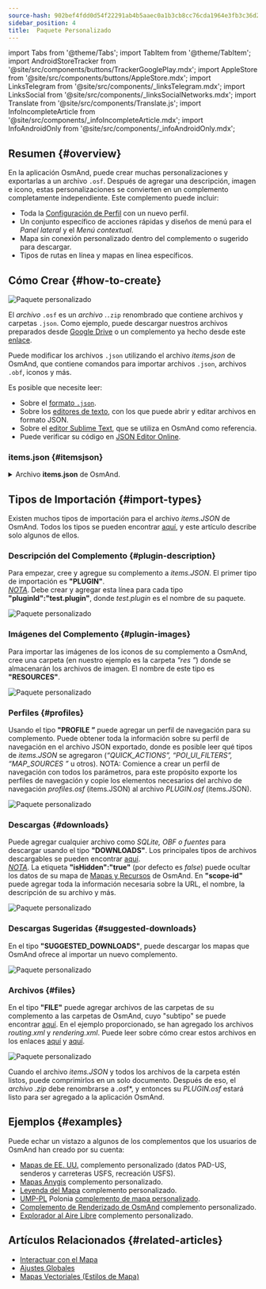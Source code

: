 ```yaml
---
source-hash: 902bef4fdd0d54f22291ab4b5aaec0a1b3cb8cc76cda1964e3fb3c36d2adb6fb
sidebar_position: 4
title:  Paquete Personalizado
---
```


import Tabs from '@theme/Tabs';
import TabItem from '@theme/TabItem';
import AndroidStoreTracker from '@site/src/components/buttons/TrackerGooglePlay.mdx';
import AppleStore from '@site/src/components/buttons/AppleStore.mdx';
import LinksTelegram from '@site/src/components/_linksTelegram.mdx';
import LinksSocial from '@site/src/components/_linksSocialNetworks.mdx';
import Translate from '@site/src/components/Translate.js';
import InfoIncompleteArticle from '@site/src/components/_infoIncompleteArticle.mdx';
import InfoAndroidOnly from '@site/src/components/_infoAndroidOnly.mdx';


## Resumen {#overview}

En la aplicación OsmAnd, puede crear muchas personalizaciones y exportarlas a un archivo `.osf`. Después de agregar una descripción, imagen e icono, estas personalizaciones se convierten en un complemento completamente independiente. Este complemento puede incluir:

- Toda la [Configuración de Perfil](../personal/profiles.md) con un nuevo perfil.
- Un conjunto específico de acciones rápidas y diseños de menú para el *Panel lateral* y el *Menú contextual*.
- Mapa sin conexión personalizado dentro del complemento o sugerido para descargar.
- Tipos de rutas en línea y mapas en línea específicos.


## Cómo Crear {#how-to-create}

![Paquete personalizado](@site/static/img/plugins/custom/1.jpg)

El *archivo* `.osf` es un *archivo* .`.zip` renombrado que contiene archivos y carpetas `.json`. Como ejemplo, puede descargar nuestros archivos preparados desde [Google Drive](https://drive.google.com/drive/folders/1wDPGThkdRi9_3UrCKROgt49qi-1gM6jk?usp=sharing) o un complemento ya hecho desde este [enlace](https://drive.google.com/open?id=1efZ01uAIL27aTQLLoTl8KYH-ts_WSRSe).  

Puede modificar los archivos `.json` utilizando el archivo *items.json* de OsmAnd, que contiene comandos para importar archivos `.json`, archivos `.obf`, iconos y más.

Es posible que necesite leer:

- Sobre el [formato `.json`](https://en.wikipedia.org/wiki/JSON).
- Sobre los [editores de texto](https://en.wikipedia.org/wiki/List_of_text_editors), con los que puede abrir y editar archivos en formato JSON.
- Sobre el [editor Sublime Text](https://en.wikipedia.org/wiki/Sublime_Text), que se utiliza en OsmAnd como referencia.
- Puede verificar su código en [JSON Editor Online](https://jsoneditoronline.org/).


### items.json {#itemsjson}

<details>
<summary> Archivo <b>items.json</b> de OsmAnd. </summary> 

```
{
   "version":1,
   "items":[

      {
         "type":"PLUGIN",
         "pluginId":"test.plugin",
         "version" : 1,
         "icon": {
             "" : "@plugin-id.png"
             
         },
         "image": {
             "" :"@plugin-image.webp"
         },
         "name":{
            "":"Test Plugin",
            "ru":"Test Plugin: RU language"
         },
         "description":{
            "":"This package is a test package and displays test information.",
            "ru":"This package is a test package and displays test information. RU language."
         }
      },

      {
         "type":"RESOURCES",
         "pluginId":"test.plugin",
         "file":"res"
      },


      {
         "type":"DOWNLOADS",
         "pluginId":"test.plugin",
         "items":[
            {
               "path":"test",
               "name":{
                  "":"My offline maps",
                  "ru":"RU: My offline maps"
               },
               "icon":{
                  "":"ic_world_globe_dark"
               },
               "header-color":"#002E64",
               "description":{
                  "text":{
                     "":"This package is a collection of online and offline map sources of various types.",
                     "ru":"RU: This package is a collection of online and offline map sources of various types."
                  },
                  "button":[
                     {
                        "":"Telegram chat OsmAnd",
                        "url":"https:\/\/t.me\/OsmAndMaps"
                     }
                  ]
               }
            },
            {
               "scope-id":"offline-maps",
               "path":"test/Waterway",
               "header-color":"#002E64",
               "name":{
                  "":"Waterway",
                  "ru":"RU: waterway"
               },
               "icon":{
                  "":"ic_world_globe_dark"
               },
               "items":[
                  {
                     "name":{
                        "":"Offline Waterway map SA",
                        "ru":"RU: Offline Waterway map SA"
                     },
                     "filename":"waterway.obf.zip",
                     "type":"map",
                     "isHidden":"true",
                     "timestamp":1582994500,
                     "containerSize":28195301,
                     "contentSize":28195301,
                     "description":{
                        "text":{
                           "":"Zoom min: 0<br />Zoom max: 19<br />Countries: SA",
                           "ru":"RU: Zoom min: 0<br />Zoom max: 19<br />Countries: SA"
                        },
                        "image":[
                           "https://drive.google.com/uc?id=16HjUHsSWNgeQI0bmuup9ohpyrg6rWkHH&export=download"
                        ]
                     },
                     "downloadurl":"https://drive.google.com/uc?id=10iP2VZexHtHC0QLhACZ1QoEy-duNN5Wg&export=download",
                     "firstsubname":{
                        "":"Waterway",
                        "ru":"RU: Waterway"
                     },
                     "secondsubname":{
                        "":"",
                        "ru":""
                     }
                }
           ]
        }] 
    },

      {
         "type":"PROFILE",
         "pluginId":"test.plugin",
         "file":"bicycle_test.json",
         "appMode":{
            "iconColor":"RED",
            "iconName":"ic_action_motorcycle_dark",
            "locIcon":"BENTLEY",
            "navIcon":"BENTLEY",
            "order":32,
            "parent":"bicycle",
            "stringKey":"bicycle_test",
            "userProfileName" : "Test Prof"
         },
         "prefs" : {
            "drawer_logo": { "" : "@logo.png"},
            "drawer_url" : { "" : "https://osmand.net"},
            "drawer_items" : { "hidden" : ["dashboard"], "order" : ["map_markers", "my_places", "search"] },
            "context_menu_items" : {},
            "configure_map_items" : {},
            "route_service":"OSMAND",
            "renderer":"test-rendering.render.xml",
            "routing_profile":"routing-test.xml/test-car"
        }
      },

      {
         "type":"FILE",
         "pluginId":"test.plugin",
         "subtype" : "rendering_style",
         "file":"\/rendering\/test-rendering.render.xml"
      },

      {
         "type":"FILE",
         "pluginId":"test.plugin",
         "subtype" : "routing_config",
         "file":"\/routing\/routing-test.xml"
      },

      {
         "type":"SUGGESTED_DOWNLOADS",
         "pluginId":"test.plugin",
         "comment-1" : "search-type are latlon (closest by latlon), worldregion (by boundaries if name matches worldRegion downloadName as we do for default types), by default natural order, limit finds first N elements",
         "comment-2" : "predefined scope-id are @type of indexes.xml map, srtm_map, road_map, wikimap, wikivoyage, hillshade, slope, fonts, voice, depth ",
         "comment-3" : "names filters ignore case by name.contains(filterName)",
         "items": [{
             "scope-id" : "test-downloads",
             "limit" : 1,
             "search-type" : "latlon"
         }, {
             "scope-id" : "road_map",
             "names" : [
                 "Poland_lesser-poland_europe_2.obf.zip", "netherlands_noord-holland_europe"]
         }, {
             "scope-id" : "wikimap",
             "search-type" : "worldregion"
         }]
      },

      {
         "type":"NAVIGATION_ICONS",
         "pluginId":"test.plugin",
         "items" : [{
            "locationIcon": {
                 "" : "@bentley-car.png"
            },
            "locationIconId": "BENTLEY", 
            "navigationIcon": {
                 "" : "@bentley-car-moving.png"
            },
            "navigationIconId": "BENTLEY"
         }]
      },
      
      {
         "type":"QUICK_ACTIONS",
         "pluginId":"test.plugin",
         "items": [{
            "name": "Test quick action",
            "actionType": "osmbug.add",
            "params": "{\"dialog\":\"false\",\"message\":\"Message\"}"
          }]
      },

      {
         "type":"POI_UI_FILTERS",
         "pluginId":"test.plugin",
          "items": [{
                "name": "Test Search",
                "filterId": "test_search",
                "acceptedTypes": "{\"sustenance\":[\"bar\",\"alpine_hut\"]}"
            }]
      },

      {
         "type":"MAP_SOURCES",
         "pluginId":"test.plugin",
         "items": [{
            "sql": false,
            "name": "OsmAnd (test)",
            "minZoom": 1,
            "maxZoom": 19,
            "url": "https:\/\/tile.osmand.net\/hd\/{0}\/{1}\/{2}.png",
            "ellipsoid": false,
            "inverted_y": false,
            "timesupported": false,
            "expire": -1,
            "inversiveZoom": false,
            "ext": ".png",
            "tileSize": 512,
            "bitDensity": 8,
            "avgSize": 18000
        }]
      }
   ]
}

```

</details>


## Tipos de Importación {#import-types}

Existen muchos tipos de importación para el archivo *items.JSON* de OsmAnd. Todos los tipos se pueden encontrar [aquí](https://github.com/osmandapp/Osmand/blob/r3.7/OsmAnd/src/net/osmand/plus/settings/backend/SettingsHelper.java#L133), y este artículo describe solo algunos de ellos.

### Descripción del Complemento {#plugin-description}

Para empezar, cree y agregue su complemento a *items.JSON*. El primer tipo de importación es **"PLUGIN"**.  
   *<u>NOTA</u>*. Debe crear y agregar esta línea para cada tipo **"pluginId":"test.plugin"**, donde *test.plugin* es el nombre de su paquete.  

   ![Paquete personalizado](@site/static/img/plugins/custom/2.jpg)

### Imágenes del Complemento {#plugin-images}

Para importar las imágenes de los iconos de su complemento a OsmAnd, cree una carpeta (en nuestro ejemplo es la carpeta *"res ”*) donde se almacenarán los archivos de imagen. El nombre de este tipo es **"RESOURCES"**.  

   ![Paquete personalizado](@site/static/img/plugins/custom/4.jpg)


### Perfiles {#profiles}

Usando el tipo **"PROFILE ”** puede agregar un perfil de navegación para su complemento. Puede obtener toda la información sobre su perfil de navegación en el archivo JSON exportado, donde es posible leer qué tipos de *items.JSON* se agregaron (*“QUICK_ACTIONS”, “POI_UI_FILTERS”, “MAP_SOURCES ”* u otros).
NOTA: Comience a crear un perfil de navegación con todos los parámetros, para este propósito exporte los perfiles de navegación y copie los elementos necesarios del archivo de navegación *profiles.osf* (items.JSON) al archivo *PLUGIN.osf* (items.JSON).  

   ![Paquete personalizado](@site/static/img/plugins/custom/6.jpg)

### Descargas {#downloads}

Puede agregar cualquier archivo como *SQLite, OBF o fuentes* para descargar usando el tipo **"DOWNLOADS"**. Los principales tipos de archivos descargables se pueden encontrar [aquí](https://github.com/osmandapp/Osmand/blob/master/OsmAnd/src/net/osmand/plus/download/DownloadActivityType.java#L33).  
   *<u>NOTA</u>*. La etiqueta **"isHidden":"true"** (por defecto es *false*) puede ocultar los datos de su mapa de [Mapas y Recursos](../personal/maps-resources.md#local-menu) de OsmAnd.  En **"scope-id"** puede agregar toda la información necesaria sobre la URL, el nombre, la descripción de su archivo y más.  

   ![Paquete personalizado](@site/static/img/plugins/custom/3.jpg)

### Descargas Sugeridas {#suggested-downloads}

En el tipo **"SUGGESTED_DOWNLOADS"**, puede descargar los mapas que OsmAnd ofrece al importar un nuevo complemento.  

   ![Paquete personalizado](@site/static/img/plugins/custom/7.jpg)

### Archivos {#files}

 En el tipo **"FILE"** puede agregar archivos de las carpetas de su complemento a las carpetas de OsmAnd, cuyo "subtipo" se puede encontrar [aquí](https://github.com/osmandapp/Osmand/blob/r3.7/OsmAnd/src/net/osmand/plus/settings/backend/SettingsHelper.java#L1312). En el ejemplo proporcionado, se han agregado los archivos *routing.xml* y *rendering.xml*. Puede leer sobre cómo crear estos archivos en los enlaces [aquí](https://github.com/osmandapp/OsmAnd-resources/blob/master/routing/routing.xml) y [aquí](https://github.com/osmandapp/OsmAnd-resources/tree/master/rendering_styles).  

   ![Paquete personalizado](@site/static/img/plugins/custom/8.jpg)

Cuando el archivo *items.JSON* y todos los archivos de la carpeta estén listos, puede comprimirlos en un solo documento. Después de eso, el *archivo .zip* debe renombrarse a *.os*f*, y entonces su *PLUGIN.osf* estará listo para ser agregado a la aplicación OsmAnd.


## Ejemplos {#examples}

Puede echar un vistazo a algunos de los complementos que los usuarios de OsmAnd han creado por su cuenta:

 - [Mapas de EE. UU.](https://osmand.net/uploads/plugins/us.maps/2/us.maps-2.osf) complemento personalizado (datos PAD-US, senderos y carreteras USFS, recreación USFS).
 - [Mapas Anygis](https://osmand.net/uploads/plugins/ru.anygis.plugin/2/ru.anygis.plugin-2.osf) complemento personalizado.
 - [Leyenda del Mapa](https://osmand.net/uploads/plugins/legend.plugin/1/legend.plugin-1.osf) complemento personalizado.
 - [UMP-PL](https://ump.waw.pl/) Polonia [complemento de mapa personalizado](https://osmand.net/uploads/plugins/UMP_map.plugin/1/UMP_map.plugin-1.osf).
 - [Complemento de Renderizado de OsmAnd](https://osmand.net/uploads/plugins/osmand.rendering.plugin/1/osmand.rendering.plugin-1.osf) complemento personalizado.
 - [Explorador al Aire Libre](https://osmand.net/uploads/plugins/outdoor-explorer.plugin/1/outdoor-explorer.plugin-1.osf) complemento personalizado.


## Artículos Relacionados {#related-articles}

- [Interactuar con el Mapa](../../user/map/interact-with-map.md)
- [Ajustes Globales](../../user/personal/global-settings.md)
- [Mapas Vectoriales (Estilos de Mapa)](../../user/map/vector-maps.md)